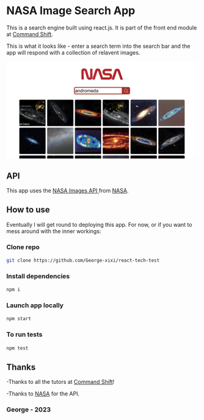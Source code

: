 # NASA Image Search App

This is a search engine built using react.js. It is part of the front end module at [Command Shift](https://www.commandshift.co/).

This is what it looks like - enter a search term into the search bar and the app will respond with a collection of relavent images.

<img alt="A collection of images of andromeda below a search bar with andromeda in the search bar and the word NASA." src="./images/app-screenshot.jpeg">

## API 
This app uses the [NASA Images API ](https://images.nasa.gov/docs/images.nasa.gov_api_docs.pdf) from [NASA](https://api.nasa.gov/).

## How to use
Eventually I will get round to deploying this app.
For now, or if you want to mess around with the inner workings:

### Clone repo
```bash
git clone https://github.com/George-xixi/react-tech-test
```

### Install dependencies
```bash
npm i
```
### Launch app locally
```bash
npm start
```

### To run tests 
```bash
npm test
```


## Thanks

-Thanks to all the tutors at [Command Shift](https://www.commandshift.co/)!

-Thanks to [NASA](https://api.nasa.gov/) for the API.

### George - 2023